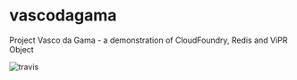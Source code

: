 # vascodagama
Project Vasco da Gama - a demonstration of CloudFoundry, Redis and ViPR Object

![travis](https://travis-ci.org/vmtyler/vascodegama.svg?branch=master)
